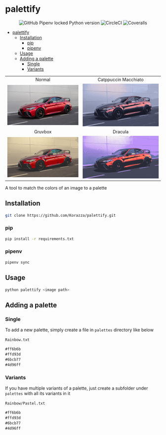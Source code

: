 # palettify

<p align="center">
<img alt="GitHub Pipenv locked Python version" src="https://img.shields.io/github/pipenv/locked/python-version/Korazza/palettify?color=%233b82f6&style=for-the-badge">
<img alt="CircleCI" src="https://img.shields.io/circleci/build/github/Korazza/palettify/main?color=%2365a30d&label=Test&logo=circleci&style=for-the-badge">
<img alt="Coveralls" src="https://img.shields.io/coveralls/github/Korazza/palettify?color=%2365a30d&style=for-the-badge">
</p>

- [palettify](#palettify)
  - [Installation](#installation)
    - [pip](#pip)
    - [pipenv](#pipenv)
  - [Usage](#usage)
  - [Adding a palette](#adding-a-palette)
    - [Single](#single)
    - [Variants](#variants)

|                                  |                                                            |
| :------------------------------: | :--------------------------------------------------------: |
|              Normal              |                    Catppuccin Macchiato                    |
|  ![normal](examples/normal.png)  | ![catppuccin-macchiato](examples/catppuccin-macchiato.png) |
|             Gruvbox              |                          Dracula                           |
| ![gruvbox](examples/gruvbox.png) |              ![dracula](examples/dracula.png)              |

A tool to match the colors of an image to a palette

## Installation

```sh
git clone https://github.com/Korazza/palettify.git
```

### pip

```sh
pip install -r requirements.txt
```

### pipenv

```sh
pipenv sync
```

## Usage

```sh
python palettify <image path>
```

## Adding a palette

### Single

To add a new palette, simply create a file in `palettes` directory like below

`Rainbow.txt`

```md
#ff6b6b
#ffd93d
#6bcb77
#4d96ff
```

### Variants

If you have multiple variants of a palette, just create a subfolder under `palettes` with all its variants in it

`Rainbow/Pastel.txt`

```md
#ff6b6b
#ffd93d
#6bcb77
#4d96ff
```
